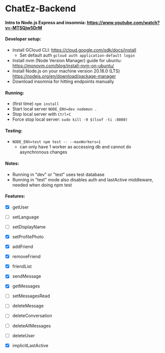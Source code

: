 # ChatEz-Backend

#### Intro to Node.js Express and insomnia: https://www.youtube.com/watch?v=-MTSQjw5DrM

#### Developer setup:
- Install GCloud CLI: https://cloud.google.com/sdk/docs/install
  - Set default auth `gcloud auth application-default login`
- Install nvm (Node Version Manager) guide for ubuntu: https://monovm.com/blog/install-nvm-on-ubuntu/
- Install Node.js on your machine version 20.18.0 (LTS) https://nodejs.org/en/download/package-manager
- Download insomnia for hitting endpoints manually

#### Running:
- (first time) `npm install`
- Start local server `NODE_ENV=dev nodemon .`
- Stop local server with `Ctrl+C`
- Force stop local server: `sudo kill -9 $(lsof -ti :8080)`

#### Testing: 
- `NODE_ENV=test npm test -- --maxWorkers=1`
  - can only have 1 worker as accessing db and cannot do asynchronous changes

#### Notes: 
- Running in "dev" or "test" uses test database
- Running in "test" mode also disables auth and lastActive middleware, needed when doing npm test

#### Features:

- [x] getUser
- [ ] setLanguage
- [ ] setDisplayName
- [x] setProfilePhoto


- [x] addFriend
- [x] removeFriend
- [x] friendList


- [x] sendMessage
- [x] getMessages
- [ ] setMessagesRead


- [ ] deleteMessage
- [ ] deleteConversation
- [ ] deleteAllMessages
- [ ] deleteUser


- [x] implicitLastActive
